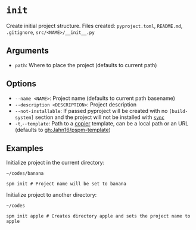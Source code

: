 # `init`

Create initial project structure. Files created: `pyproject.toml`, `README.md`, `.gitignore`, `src/<NAME>/__init__.py`

## Arguments

- `path`: Where to place the project (defaults to current path)

## Options

- `--name <NAME>`: Project name (defaults to current path basename)
- `--description <DESCRIPTION>`: Project description
- `--not-installable`: If passed pyproject will be created with no `[build-system]` section and the project will not be installed with [`sync`](sync.md)
- `-t`,`--template`: Path to a [copier](https://github.com/copier-org/copier) template, can be a local path or an URL (defaults to [gh:Jahn16/pspm-template](https://github.com/Jahn16/pspm-template))

## Examples

Initialize project in the current directory:

```
~/codes/banana

spm init # Project name will be set to banana
```

Initialize project to another directory:

```
~/codes

spm init apple # Creates directory apple and sets the project name to apple
```

